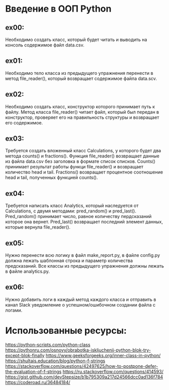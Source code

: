 # Введение в ООП Python

## ex00:
Необходимо создать класс, который будет читать и выводить на консоль содержимое файл data.csv.

## ex01:
Необходимо тело класса из предыдущего упражнения перенести в метод file_reader(), который возвращает содержимое файла data.scv.

## ex02:
Необходимо создать класс, конструктор которого принимает путь к файлу. Метод класса file_reader() читает файл, который был передан в конструктор, проверяет его на правильность структуры и возвращает его содержимое.

## ex03:
Требуется создать вложенный класс Calculations, у которого будет два метода counts() и fractions(). Функция file_reader() возвращает данные из файла data.csv без заголовка в формате список списков. Counts() принимает результат работы функци file_reader() и возвращает количество head и tail. Fractions() возвращает процентное соотношение head и tail, полученных функцией counts().

## ex04:
Требуется написать класс Analytics, который наследуется от Calculations, с двумя методами: pred_random() и pred_last(). Pred_random() принимает число, равное количеству пердсказаний которое она вернет. Pred_last() возвращает последний элемент данных, которые вернула file_reader().

## ex05:
Нужно перенести всю логику в файл make_report.py, в файле config.py должна лежать шаблонная строка и параметр количества предсказаний. Все классы из предыдущего упражнения должны лежать в файле analytics.py.

## ex06:
Нужно добавить логи в каждый метод каждого класса и отправить в канал Slack уведомление о успешном/ошибочном создании файла с логами.

# Использованные ресурсы:
https://python-scripts.com/python-class
https://pythonru.com/osnovy/obrabotka-iskljuchenij-python-blok-try-except-blok-finally
https://www.geeksforgeeks.org/inner-class-in-python/
https://shultais.education/blog/python-f-strings
https://stackoverflow.com/questions/42497625/how-to-postpone-defer-the-evaluation-of-f-strings
https://ru.stackoverflow.com/questions/414593/
https://gist.github.com/devStepsize/b1b795309a217d24566dcc0ad136f784
https://coderoad.ru/36484184/
